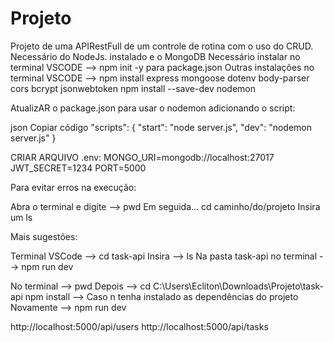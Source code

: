 # Projeto
Projeto de uma APIRestFull de um controle de rotina com o uso do CRUD.
Necessário do NodeJs. instalado e o MongoDB
Necessário instalar no terminal VSCODE --> npm init -y para package.json
Outras instalações no terminal VSCODE --> npm install express mongoose dotenv body-parser cors bcrypt jsonwebtoken
                                          npm install --save-dev nodemon

AtualizAR o package.json para usar o nodemon adicionando o script:

json
Copiar código
"scripts": {
  "start": "node server.js",
  "dev": "nodemon server.js"
}

CRIAR ARQUIVO .env:
MONGO_URI=mongodb://localhost:27017
JWT_SECRET=1234
PORT=5000

Para evitar erros na execução:

Abra o terminal e digite --> pwd
Em seguida...
cd caminho/do/projeto
Insira um ls

Mais sugestões:

Terminal VSCode --> cd task-api
Insira --> ls
Na pasta task-api no terminal --> npm run dev

No terminal --> pwd 
Depois --> cd C:\Users\Ecliton\Downloads\Projeto\task-api
npm install --> Caso n tenha instalado as dependências do projeto
Novamente --> npm run dev

http://localhost:5000/api/users
http://localhost:5000/api/tasks







